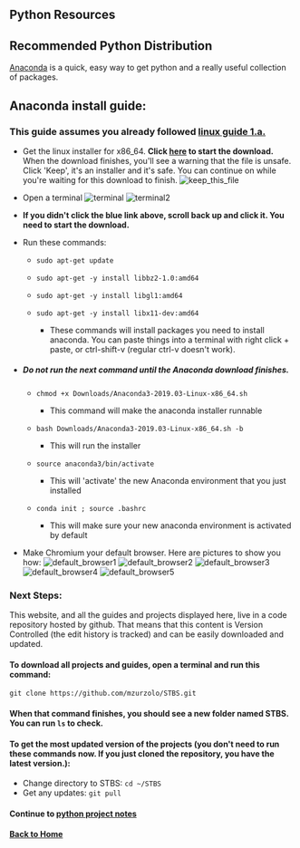 ## Python Resources

## Recommended Python Distribution

[Anaconda](https://www.anaconda.com/distribution/) is a quick, easy way to get python and a really useful collection of packages.

## Anaconda install guide:

### This guide assumes you already followed [linux guide 1.a.](../Linux/README.md)

* Get the linux installer for x86_64\. **Click [here](https://repo.anaconda.com/archive/Anaconda3-2019.03-Linux-x86_64.sh) to start the download.** When the download finishes, you'll see a warning that the file is unsafe. Click 'Keep', it's an installer and it's safe. You can continue on while you're waiting for this download to finish. ![keep_this_file](Pictures/keep_this_file.png)
* Open a terminal ![terminal](Pictures/terminal.png) ![terminal2](Pictures/terminal2.png)
* **If you didn't click the blue link above, scroll back up and click it. You need to start the download.**
* Run these commands:

  - `sudo apt-get update`
  - `sudo apt-get -y install libbz2-1.0:amd64`
  - `sudo apt-get -y install libgl1:amd64`
  - `sudo apt-get -y install libx11-dev:amd64`

    - These commands will install packages you need to install anaconda. You can paste things into a terminal with right click + paste, or ctrl-shift-v (regular ctrl-v doesn't work).

- ##### Do not run the next command until the Anaconda download finishes.

  - `chmod +x Downloads/Anaconda3-2019.03-Linux-x86_64.sh`

    - This command will make the anaconda installer runnable

  - `bash Downloads/Anaconda3-2019.03-Linux-x86_64.sh -b`

    - This will run the installer

  - `source anaconda3/bin/activate`

    - This will 'activate' the new Anaconda environment that you just installed

  - `conda init ; source .bashrc`

    - This will make sure your new anaconda environment is activated by default

* Make Chromium your default browser. Here are pictures to show you how: ![default_browser1](Pictures/default_browser1.png)
![default_browser2](Pictures/default_browser2.png)
![default_browser3](Pictures/default_browser3.png)
![default_browser4](Pictures/default_browser4.png)
![default_browser5](Pictures/default_browser5.png)

### Next Steps:

This website, and all the guides and projects displayed here, live in a code repository hosted by github. That means that this content is Version Controlled (the edit history is tracked) and can be easily downloaded and updated.

#### To download all projects and guides, open a terminal and run this command:

`git clone https://github.com/mzurzolo/STBS.git`

#### When that command finishes, you should see a new folder named STBS. You can run `ls` to check.

#### To get the most updated version of the projects (you don't need to run these commands now. If you just cloned the repository, you have the latest version.):

* Change directory to STBS: `cd ~/STBS`
* Get any updates: `git pull`

#### Continue to [python project notes](Projects/README.md)

#### [Back to Home](https://skiptheboringstuff.com)

